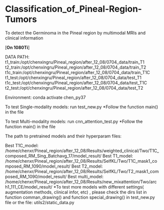 # Classification_of_Pineal-Region-Tumors
To detect the Germinoma in the Pineal region by multimodal MRIs and clinical information

[**On 1080Ti**]

DATA PATH:
  t1_train:/opt/chenxingru/Pineal_region/after_12_08/0704_data/train_T1
  t2_train:/opt/chenxingru/Pineal_region/after_12_08/0704_data/train_T2
  t1c_train:/opt/chenxingru/Pineal_region/after_12_08/0704_data/train_T1C
  t1_test:/opt/chenxingru/Pineal_region/after_12_08/0704_data/test_T1
  t1c_test:/opt/chenxingru/Pineal_region/after_12_08/0704_data/test_T1C
  t2_test:/opt/chenxingru/Pineal_region/after_12_08/0704_data/test_T2

Environment:
  conda activate chen_py37

To test Single-modality models:
  run test_new.py
  *Follow the function main() in the file

To test Multi-modality models:
  run cnn_attention_test.py
  *Follow the function main() in the file

The path to pretrained models and their hyperparam files:

  Best T1C_model: /home/chenxr/Pineal_region/after_12_08/Results/weighted_clinical/Two/T1C_composed_RM_Sing_Batchavg_17/model_result/
  Best T1_model: /home/chenxr/Pineal_region/after_12_08/Results/SelfKL/Two/T1C_mask1_composed_RM_1090/model_result/
  Best T2_model: /home/chenxr/Pineal_region/after_12_08/Results/SelfKL/Two/T2_mask1_composed_RM_1090/model_result/
  Best multi_model: /home/chenxr/Pineal_region/after_12_08/Results/new_mixattention/Two/arch1_111_CE/model_result/
  *To test more models with different settings( augmentation methods, clinical infor, etc) , please check the dirs list in function comman_drawing() and function special_drawing() in test_new.py file or the file: utils2/static_data.py 
